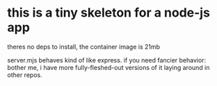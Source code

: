 # this is a tiny skeleton for a node-js app
theres no deps to install, the container image is 21mb

server.mjs behaves kind of like express. if you need fancier behavior: bother me,
i have more fully-fleshed-out versions of it laying around in other repos.
